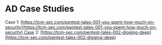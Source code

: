 # AD Case Studies

Case 1: [https://tcm-sec.com/pentest-tales-001-you-spent-how-much-on-security](https://tcm-sec.com/pentest-tales-001-you-spent-how-much-on-security) Case 2: [https://tcm-sec.com/pentest-tales-002-digging-deep](https://tcm-sec.com/pentest-tales-002-digging-deep)

